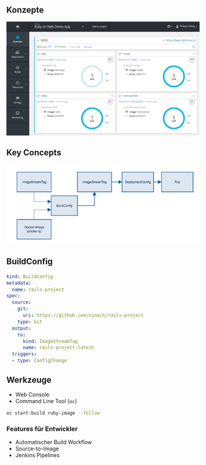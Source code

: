 ## Konzepte
![pic](images/openshift-demo-app.png)



## Key Concepts

![Key Concepts](images/key_concepts.png)


## BuildConfig

```yml
kind: BuildConfig
metadata:
  name: rails-project
spec:
  source:
    git:
      uri: https://github.com/ninech/rails-project
    type: Git
  output:
    to:
      kind: ImageStreamTag
      name: rails-project:latest
  triggers:
  - type: ConfigChange
```



## Werkzeuge

* Web Console
* Command Line Tool (`oc`)

```sh
oc start-build ruby-image --follow
```



### Features für Entwickler

* Automatischer Build Workflow
* Source-to-Image
* Jenkins Pipelines
